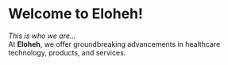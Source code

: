 <html>
<head bgcolor = "Orange">
<h1>Welcome to Eloheh! </h1>

</head>
<body>

<i> This is who we are...</i>
<br>
At <b>Eloheh</b>, we offer groundbreaking advancements in healthcare technology, products, and services.



  
</body>












  
</html>
